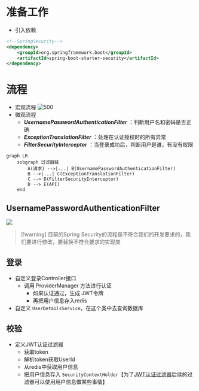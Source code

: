 # 准备工作
- 引入依赖
```xml
<!--SpringSecurity-->  
<dependency>  
    <groupId>org.springframework.boot</groupId>  
    <artifactId>spring-boot-starter-security</artifactId>  
</dependency>
```

# 流程
- 宏观流程
![500](https://obsidian-1307744200.cos.ap-guangzhou.myqcloud.com/%E5%9B%BE%E7%89%87/202402271600507.png)
- 微观流程
	- ***UsernamePasswordAuthenticationFilter*** ：判断用户名和密码是否正确
	- ***ExceptionTranslationFilter*** ：处理在认证授权时的所有异常
	- ***FilterSecurityInterceptor*** ：当登录成功后，判断用户是谁，有没有权限

```mermaid
graph LR
	subgraph 过滤器链
	    A(请求) -->|...| B(UsernamePasswordAuthenticationFilter)
	    B -->|...| C(ExceptionTranslationFilter)
	    C --> D(FilterSecurityInterceptor)
	    D --> E(API)
    end
```
## UsernamePasswordAuthenticationFilter
![](https://obsidian-1307744200.cos.ap-guangzhou.myqcloud.com/%E5%9B%BE%E7%89%87/202402271650139.png)

>[!warning] 目前的Spring Security的流程是不符合我们的开发要求的，我们要进行修改，要替换不符合要求的实现类

## 登录
- 自定义登录Controller接口
	- 调用 ProviderManager 方法进行认证
		- 如果认证通过，生成 JWT令牌
		- 再把用户信息存入redis
- 自定义 `UserDetailsService`，在这个类中去查询数据库
## 校验
- 定义JWT认证过滤器
	- 获取token
	- 解析token获取UserId
	- 从redis中获取用户信息
	- 把用户信息存入 `SecurityContextHolder`【为了<u>JWT认证过滤器</u>后续的过滤器可以使用用户信息做某些事情】




























